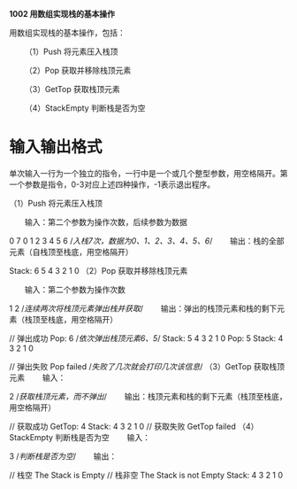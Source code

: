**1002 用数组实现栈的基本操作**

用数组实现栈的基本操作，包括：

  （1）Push 将元素压入栈顶

  （2）Pop 获取并移除栈顶元素

  （3）GetTop 获取栈顶元素

  （4）StackEmpty 判断栈是否为空

# 输入输出格式
单次输入一行为一个独立的指令，一行中是一个或几个整型参数，用空格隔开。第一个参数是指令，0-3对应上述四种操作，-1表示退出程序。

（1）Push 将元素压入栈顶

  输入：第二个参数为操作次数，后续参数为数据

0 7 0 1 2 3 4 5 6  /*入栈7次，数据为0、1、2、3、4、5、6*/
  输出：栈的全部元素（自栈顶至栈底，用空格隔开）

Stack: 6 5 4 3 2 1 0
（2）Pop 获取并移除栈顶元素

  输入：第二个参数为操作次数

1 2  /*连续两次将栈顶元素弹出栈并获取*/
  输出：弹出的栈顶元素和栈的剩下元素（栈顶至栈底，用空格隔开）

// 弹出成功
Pop: 6  /*依次弹出栈顶元素6、5*/
Stack: 5 4 3 2 1 0
Pop: 5
Stack: 4 3 2 1 0

// 弹出失败
Pop failed  /*失败了几次就会打印几次该信息*/
（3）GetTop 获取栈顶元素   输入：

2  /*获取栈顶元素，而不弹出*/
  输出：栈顶元素和栈的剩下元素（栈顶至栈底，用空格隔开）

// 获取成功
GetTop: 4
Stack: 4 3 2 1 0
// 获取失败
GetTop failed
（4）StackEmpty 判断栈是否为空   输入：

3  /*判断栈是否为空*/
  输出：

// 栈空
The Stack is Empty
// 栈非空
The Stack is not Empty
Stack: 4 3 2 1 0

